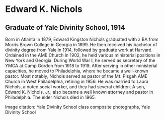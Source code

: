 # Edward K. Nichols
## Graduate of Yale Divinity School, 1914
Born in Atlanta in 1879, Edward Kingston Nichols graduated with a BA from Morris Brown College in Georgia in 1899. He then received his bachelor of divinity degree from Yale in 1914, followed by graduate work at Harvard. Ordained in the AME Church in 1902, he held various ministerial positions in New York and Georgia. During World War I, he served as secretary of the YMCA at Camp Gordon from 1918 to 1919. After serving in other ministerial capacities, he moved to Philadelphia, where he became a well-known pastor. Most notably, Nichols served as pastor of the Mt. Pisgah AME Church in West Philadelphia, retiring in 1956. He was married to Laura Nichols, a noted social worker, and they had several children. A son, Edward K. Nichols, Jr., also became a well known attorney and pastor in Philadelphia. The elder Nichols died in 1965.

Image citation: Yale Divinity School class composite photographs, Yale Divinity School
